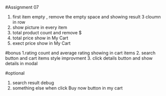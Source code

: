 
#Assignment 07
1. first item empty , remove the empty space and showing result 3 cloumn in row
2. show picture in every item
3. total product count and remove $
4. total price show in My Cart
5. exect price show in My Cart

#bonus
1.rating count and average rating showing in cart items
2. search button and cart items style improvment
3. click details button and show details in modal

#optional 
1. search result debug
2. something else when click Buy now button in my cart